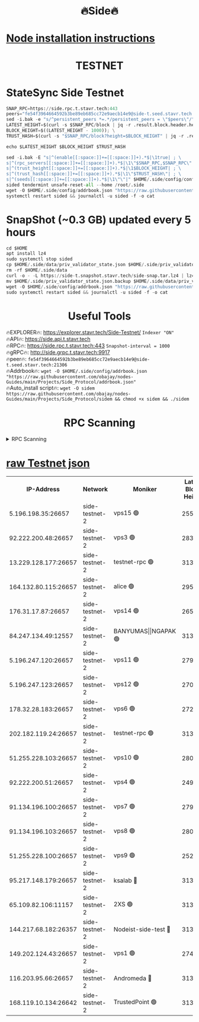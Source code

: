 <h1 align="center"> 🔥Side🔥</h1>

[Node installation instructions](https://github.com/obajay/nodes-Guides/tree/main/Projects/Side_Protocol)
=

<h1 align="center"> TESTNET</h1>

# StateSync Side Testnet
```python
SNAP_RPC=https://side.rpc.t.stavr.tech:443
peers="fe54f3964664592b3be89eb685cc72e9aecb14e9@side-t.seed.stavr.tech:21306"
sed -i.bak -e "s/^persistent_peers *=.*/persistent_peers = \"$peers\"/" $HOME/.side/config/config.toml
LATEST_HEIGHT=$(curl -s $SNAP_RPC/block | jq -r .result.block.header.height); \
BLOCK_HEIGHT=$((LATEST_HEIGHT - 1000)); \
TRUST_HASH=$(curl -s "$SNAP_RPC/block?height=$BLOCK_HEIGHT" | jq -r .result.block_id.hash)

echo $LATEST_HEIGHT $BLOCK_HEIGHT $TRUST_HASH

sed -i.bak -E "s|^(enable[[:space:]]+=[[:space:]]+).*$|\1true| ; \
s|^(rpc_servers[[:space:]]+=[[:space:]]+).*$|\1\"$SNAP_RPC,$SNAP_RPC\"| ; \
s|^(trust_height[[:space:]]+=[[:space:]]+).*$|\1$BLOCK_HEIGHT| ; \
s|^(trust_hash[[:space:]]+=[[:space:]]+).*$|\1\"$TRUST_HASH\"| ; \
s|^(seeds[[:space:]]+=[[:space:]]+).*$|\1\"\"|" $HOME/.side/config/config.toml
sided tendermint unsafe-reset-all --home /root/.side
wget -O $HOME/.side/config/addrbook.json "https://raw.githubusercontent.com/obajay/nodes-Guides/main/Projects/Side_Protocol/addrbook.json"
systemctl restart sided && journalctl -u sided -f -o cat
```
# SnapShot (~0.3 GB) updated every 5 hours
```python
cd $HOME
apt install lz4
sudo systemctl stop sided
cp $HOME/.side/data/priv_validator_state.json $HOME/.side/priv_validator_state.json.backup
rm -rf $HOME/.side/data
curl -o - -L https://side-t.snapshot.stavr.tech/side-snap.tar.lz4 | lz4 -c -d - | tar -x -C $HOME/.side --strip-components 2
mv $HOME/.side/priv_validator_state.json.backup $HOME/.side/data/priv_validator_state.json
wget -O $HOME/.side/config/addrbook.json "https://raw.githubusercontent.com/obajay/nodes-Guides/main/Projects/Side_Protocol/addrbook.json"
sudo systemctl restart sided && journalctl -u sided -f -o cat
```
 <h1 align="center"> Useful Tools</h1>
 
🔥EXPLORER🔥: https://explorer.stavr.tech/Side-Testnet/        `Indexer "ON"` \
🔥API🔥:      https://side.api.t.stavr.tech \
🔥RPC🔥:      https://side.rpc.t.stavr.tech:443              `Snapshot-interval = 1000` \
🔥gRPC🔥:     http://side.grpc.t.stavr.tech:9917 \
🔥peer🔥:     `fe54f3964664592b3be89eb685cc72e9aecb14e9@side-t.seed.stavr.tech:21306` \
🔥Addrbook🔥: ```wget -O $HOME/.side/config/addrbook.json "https://raw.githubusercontent.com/obajay/nodes-Guides/main/Projects/Side_Protocol/addrbook.json"``` \
🔥Auto_install script🔥:  `wget -O sidem https://raw.githubusercontent.com/obajay/nodes-Guides/main/Projects/Side_Protocol/sidem && chmod +x sidem && ./sidem`

<h1 align="center"> RPC Scanning</h1>

<details>
<summary>RPC Scanning</summary>

<h2 align="center"> We scan nodes in real time every 4 hours. And we provide the final result of RPC endpoints.
We cannot influence the operation of these nodes in any way. </h2>


```python
If Voting Power is higher than 0 --> then the Node is a validator of the network and may be subject to attack and be a potential threat to the chain.
```
```python
We marked such validators with a red symbol
```

</details>

[raw Testnet json](https://rpc-check.sidet.stavr.tech/sidet/rpc-sidet-result.json)
=


<table><tr><th>IP-Address</th><th>Network</th><th>Moniker</th><th>Latest Block Height</th><th>Earliest Block Height</th><th>Catching Up</th><th>Tx Index</th><th>Voting Power</th><th>Scan Time</th></tr><tr><td>5.196.198.35:26657</td><td>side-testnet-2</td><td>vps15 🟢</td><td>255482</td><td>1</td><td>False</td><td>on</td><td>0</td><td>2024-03-15T10:27:09.410237879UTC</td></tr><tr><td>92.222.200.48:26657</td><td>side-testnet-2</td><td>vps3 🟢</td><td>283979</td><td>1</td><td>False</td><td>on</td><td>0</td><td>2024-03-15T10:27:10.280227666UTC</td></tr><tr><td>13.229.128.177:26657</td><td>side-testnet-2</td><td>testnet-rpc 🟢</td><td>313959</td><td>1</td><td>False</td><td>on</td><td>0</td><td>2024-03-15T10:27:11.490826843UTC</td></tr><tr><td>164.132.80.115:26657</td><td>side-testnet-2</td><td>alice 🟢</td><td>295568</td><td>1</td><td>False</td><td>on</td><td>0</td><td>2024-03-15T10:27:12.262109439UTC</td></tr><tr><td>176.31.17.87:26657</td><td>side-testnet-2</td><td>vps14 🟢</td><td>265388</td><td>1</td><td>False</td><td>on</td><td>0</td><td>2024-03-15T10:27:13.809816753UTC</td></tr><tr><td>84.247.134.49:12557</td><td>side-testnet-2</td><td>BANYUMAS||NGAPAK 🟢</td><td>313960</td><td>1</td><td>False</td><td>off</td><td>0</td><td>2024-03-15T10:27:14.100484822UTC</td></tr><tr><td>5.196.247.120:26657</td><td>side-testnet-2</td><td>vps11 🟢</td><td>279338</td><td>1</td><td>False</td><td>on</td><td>0</td><td>2024-03-15T10:27:16.915607795UTC</td></tr><tr><td>5.196.247.123:26657</td><td>side-testnet-2</td><td>vps12 🟢</td><td>270272</td><td>1</td><td>False</td><td>on</td><td>0</td><td>2024-03-15T10:27:19.747972709UTC</td></tr><tr><td>178.32.28.183:26657</td><td>side-testnet-2</td><td>vps6 🟢</td><td>272051</td><td>1</td><td>False</td><td>on</td><td>0</td><td>2024-03-15T10:27:22.742863460UTC</td></tr><tr><td>202.182.119.24:26657</td><td>side-testnet-2</td><td>testnet-rpc 🟢</td><td>313961</td><td>1</td><td>False</td><td>on</td><td>0</td><td>2024-03-15T10:27:24.517881516UTC</td></tr><tr><td>51.255.228.103:26657</td><td>side-testnet-2</td><td>vps10 🟢</td><td>280513</td><td>1</td><td>False</td><td>on</td><td>0</td><td>2024-03-15T10:27:25.363142312UTC</td></tr><tr><td>92.222.200.51:26657</td><td>side-testnet-2</td><td>vps4 🟢</td><td>249559</td><td>1</td><td>False</td><td>on</td><td>0</td><td>2024-03-15T10:27:26.189947195UTC</td></tr><tr><td>91.134.196.100:26657</td><td>side-testnet-2</td><td>vps7 🟢</td><td>279671</td><td>1</td><td>False</td><td>on</td><td>0</td><td>2024-03-15T10:27:27.531747003UTC</td></tr><tr><td>91.134.196.103:26657</td><td>side-testnet-2</td><td>vps8 🟢</td><td>280525</td><td>1</td><td>False</td><td>on</td><td>0</td><td>2024-03-15T10:27:32.675748735UTC</td></tr><tr><td>51.255.228.100:26657</td><td>side-testnet-2</td><td>vps9 🟢</td><td>252082</td><td>1</td><td>False</td><td>on</td><td>0</td><td>2024-03-15T10:27:34.495454281UTC</td></tr><tr><td>95.217.148.179:26657</td><td>side-testnet-2</td><td>ksalab 🔴</td><td>313961</td><td>6001</td><td>False</td><td>off</td><td>66362</td><td>2024-03-15T10:27:23.068380073UTC</td></tr><tr><td>65.109.82.106:11157</td><td>side-testnet-2</td><td>2XS 🟢</td><td>313959</td><td>10001</td><td>False</td><td>off</td><td>0</td><td>2024-03-15T10:27:06.580026940UTC</td></tr><tr><td>144.217.68.182:26357</td><td>side-testnet-2</td><td>Nodeist-side-test 🔴</td><td>313962</td><td>123001</td><td>False</td><td>off</td><td>20057389</td><td>2024-03-15T10:27:26.766091397UTC</td></tr><tr><td>149.202.124.43:26657</td><td>side-testnet-2</td><td>vps1 🟢</td><td>274747</td><td>161001</td><td>False</td><td>on</td><td>0</td><td>2024-03-15T10:27:33.623862914UTC</td></tr><tr><td>116.203.95.66:26657</td><td>side-testnet-2</td><td>Andromeda 🔴</td><td>313961</td><td>181001</td><td>False</td><td>off</td><td>20061011</td><td>2024-03-15T10:27:21.981074381UTC</td></tr><tr><td>168.119.10.134:26642</td><td>side-testnet-2</td><td>TrustedPoint 🟢</td><td>313961</td><td>266001</td><td>False</td><td>off</td><td>0</td><td>2024-03-15T10:27:23.302912848UTC</td></tr></table>